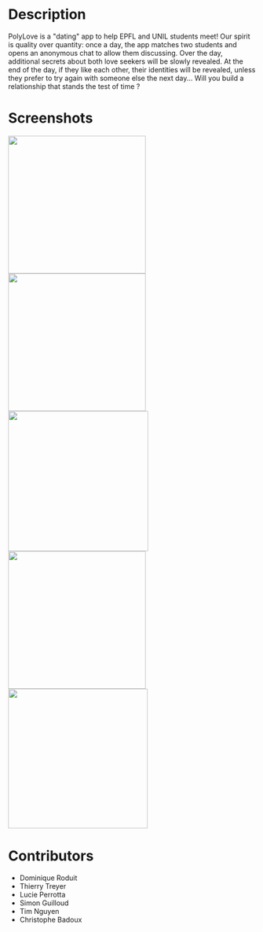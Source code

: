# Description
PolyLove is a "dating" app to help EPFL and UNIL students meet! Our spirit is quality over quantity: once a day, the app matches two students and opens an anonymous chat to allow them discussing. Over the day, additional secrets about both love seekers will be slowly revealed. At the end of the day, if they like each other, their identities will be revealed, unless they prefer to try again with someone else the next day...  Will you build a relationship that stands the test of time ? 

# Screenshots

<img src="http://dominique.leroduit.com/polylove/0.jpg" width="280px"> <img src="http://dominique.leroduit.com/polylove/1.jpg" width="280px"> <img src="http://dominique.leroduit.com/polylove/2.jpg" width="285px"> <img src="http://dominique.leroduit.com/polylove/3.jpg" width="280px"> <img src="http://dominique.leroduit.com/polylove/4.jpg" width="284px">

# Contributors
- Dominique Roduit
- Thierry Treyer
- Lucie Perrotta
- Simon Guilloud
- Tim Nguyen
- Christophe Badoux
